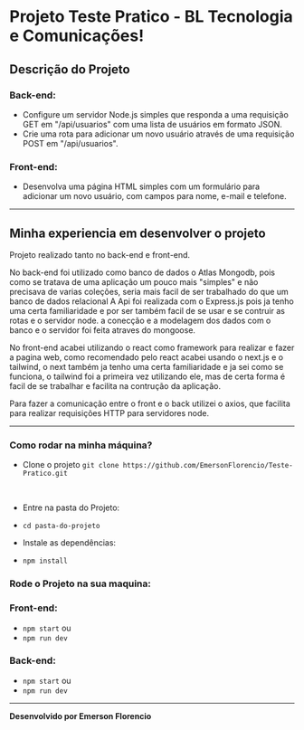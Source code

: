 # Projeto Teste Pratico - BL Tecnologia e Comunicações!

## Descrição do Projeto

### Back-end:

*  Configure um servidor Node.js simples que responda a uma requisição GET em "/api/usuarios" com uma lista de usuários em formato JSON.
* Crie uma rota para adicionar um novo usuário através de uma requisição POST em "/api/usuarios".

### Front-end:

* Desenvolva uma página HTML simples com um formulário para adicionar um novo usuário, com campos para nome, e-mail e telefone.

---

## Minha experiencia em desenvolver o projeto

Projeto realizado tanto no back-end e front-end.

No back-end foi utilizado como banco de dados o Atlas Mongodb, pois como se tratava de uma aplicação um pouco mais "simples" e não precisava de varias coleções, seria mais facil de ser trabalhado do que um banco de dados relacional
A Api foi realizada com o Express.js pois ja tenho uma certa familiaridade e por ser também facil de se usar e se contruir as rotas e o servidor node. a conecção e a modelagem dos dados com o banco e o servidor foi feita atraves do mongoose.

No front-end acabei utilizando o react como framework para realizar e fazer a pagina web, como recomendado pelo react acabei usando o next.js e o tailwind, o next também ja tenho uma certa familiaridade e ja sei como se funciona, o tailwind foi a primeira vez utilizando ele, mas de certa forma é facil de se trabalhar e facilita na contrução da aplicação.

Para fazer a comunicação entre o front e o back utilizei o axios, que facilita para realizar requisições HTTP para servidores node.

---
### Como rodar na minha máquina?

- Clone o projeto `git clone https://github.com/EmersonFlorencio/Teste-Pratico.git`
<br>

* Entre na pasta do Projeto:
- `cd pasta-do-projeto`

* Instale as dependências:

- `npm install`

### Rode o Projeto na sua maquina:
### Front-end:
- `npm start`
ou
- `npm run dev`

### Back-end:
- `npm start`
ou
- `npm run dev`

---

<strong>Desenvolvido por Emerson Florencio</strong>